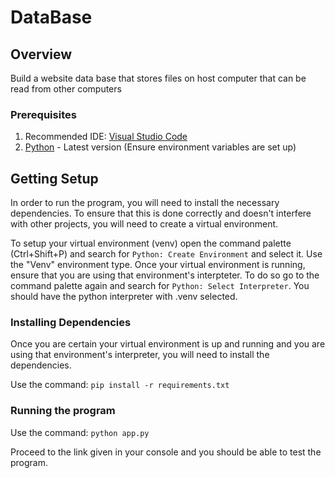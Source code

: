 # DataBase

## Overview

Build a website data base that stores files on host computer that can be read from other computers

### Prerequisites

1. Recommended IDE: [Visual Studio Code](https://code.visualstudio.com/)
2. [Python](https://www.python.org/) - Latest version (Ensure environment variables are set up)


## Getting Setup

In order to run the program, you will need to install the necessary dependencies. To ensure that this is done correctly and doesn't interfere with other projects, you will need to create a virtual environment.

To setup your virtual environment (venv) open the command palette 
(Ctrl+Shift+P) and search for `Python: Create Environment` and select it. Use the "Venv" environment type. Once your virtual environment is running, ensure that you are using that environment's interpteter. To do so go to the command palette again and search for `Python: Select Interpreter`. You should have the python interpreter with .venv selected.

### Installing Dependencies

Once you are certain your virtual environment is up and running and you are using that environment's interpreter, you will need to install the dependencies. 

Use the command: `pip install -r requirements.txt`

### Running the program

Use the command: `python app.py`

Proceed to the link given in your console and you should be able to test the program.